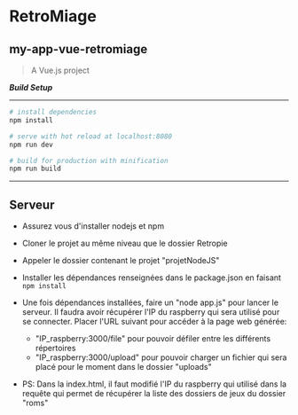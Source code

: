 # RetroMiage


## my-app-vue-retromiage

> A Vue.js project

***Build Setup***
*****************

``` bash
# install dependencies
npm install

# serve with hot reload at localhost:8080
npm run dev

# build for production with minification
npm run build
```

******************************

## Serveur

- Assurez vous d'installer nodejs et npm
- Cloner le projet au même niveau que le dossier Retropie
- Appeler le dossier contenant le projet "projetNodeJS"
- Installer les dépendances renseignées dans le package.json en faisant `npm install`
- Une fois dépendances installées, faire un "node app.js" pour lancer le serveur. Il faudra avoir récupérer l'IP du raspberry qui sera utilisé pour se connecter. Placer l'URL suivant pour accéder à la page web générée: 
  - "IP_raspberry:3000/file" pour pouvoir défiler entre les différents répertoires
  - "IP_raspberry:3000/upload" pour pouvoir charger un fichier qui sera placé pour le moment dans le dossier "uploads"
  
- PS: Dans la index.html, il faut modifié l'IP du raspberry qui utilisé dans la requête qui permet de récupérer la liste des dossiers de jeux du dossier "roms"